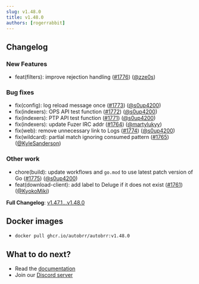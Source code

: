 ```yaml
---
slug: v1.48.0
title: v1.48.0
authors: [rogerrabbit]
---
```

## Changelog


### New Features


* feat(filters): improve rejection handling ([\#1776](https://github.com/autobrr/autobrr/pull/1776)) ([@zze0s](https://github.com/zze0s))


### Bug fixes


* fix(config): log reload message once ([\#1773](https://github.com/autobrr/autobrr/pull/1773)) ([@s0up4200](https://github.com/s0up4200))
* fix(indexers): OPS API test function ([\#1772](https://github.com/autobrr/autobrr/pull/1772)) ([@s0up4200](https://github.com/s0up4200))
* fix(indexers): PTP API test function ([\#1771](https://github.com/autobrr/autobrr/pull/1771)) ([@s0up4200](https://github.com/s0up4200))
* fix(indexers): update Fuzer IRC addr ([\#1764](https://github.com/autobrr/autobrr/pull/1764)) ([@martylukyy](https://github.com/martylukyy))
* fix(web): remove unnecessary link to Logs ([\#1774](https://github.com/autobrr/autobrr/pull/1774)) ([@s0up4200](https://github.com/s0up4200))
* fix(wildcard): partial match ignoring consumed pattern ([\#1765](https://github.com/autobrr/autobrr/pull/1765)) ([@KyleSanderson](https://github.com/KyleSanderson))


### Other work


* chore(build): update workflows and `go.mod` to use latest patch version of Go ([\#1775](https://github.com/autobrr/autobrr/pull/1775)) ([@s0up4200](https://github.com/s0up4200))
* feat(download\-client): add label to Deluge if it does not exist ([\#1761](https://github.com/autobrr/autobrr/pull/1761)) ([@KyokoMiki](https://github.com/KyokoMiki))


**Full Changelog**: [v1\.47\.1\...v1\.48\.0](https://github.com/autobrr/autobrr/compare/v1.47.1...v1.48.0)


## Docker images


* `docker pull ghcr.io/autobrr/autobrr:v1.48.0`


## What to do next?


* Read the [documentation](https://autobrr.com)
* Join our [Discord server](https://discord.gg/8s5d8pFhba)
